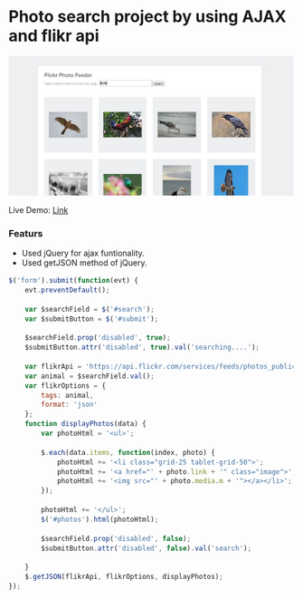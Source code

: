 # Photo search project by using AJAX and flikr api
![Image of Project](img/ajax-flikr.jpg)

Live Demo: [Link](http://emran04.github.io/ajax-basic-flikr-api)

### Featurs
* Used jQuery for ajax funtionality.
* Used getJSON method of jQuery.

```javascript
$('form').submit(function(evt) {
	evt.preventDefault();

	var $searchField = $('#search');
	var $submitButton = $('#submit');

	$searchField.prop('disabled', true);
	$submitButton.attr('disabled', true).val('searching....');

	var flikrApi = 'https://api.flickr.com/services/feeds/photos_public.gne?jsoncallback=?';
	var animal = $searchField.val();
	var flikrOptions = {
		tags: animal,
		format: 'json'
	};
	function displayPhotos(data) {
		var photoHtml = '<ul>';

		$.each(data.items, function(index, photo) {
			photoHtml += '<li class="grid-25 tablet-grid-50">';
			photoHtml += '<a href="' + photo.link + '" class="image">';
			photoHtml += '<img src="' + photo.media.m + '"></a></li>';
		});
		
		photoHtml += '</ul>';
		$('#photos').html(photoHtml);

		$searchField.prop('disabled', false);
		$submitButton.attr('disabled', false).val('search');

	}
	$.getJSON(flikrApi, flikrOptions, displayPhotos);
});
```